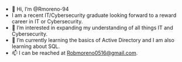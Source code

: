 - 👋 Hi, I’m @Rmoreno-94
- I am a recent IT/Cybersecurity graduate looking forward to a reward career in IT or Cybersecurity. 
- 👀 I’m interested in expanding my understanding of all things IT and Cybersecurity.
- 🌱 I’m currently learning the basics of Active Directory and I am also learning about SQL. 
- 📫 I can be reached at Robmoreno0516@gmail.com.

<!---
Rmoreno-94/Rmoreno-94 is a ✨ special ✨ repository because its `README.md` (this file) appears on your GitHub profile.
You can click the Preview link to take a look at your changes.
--->
